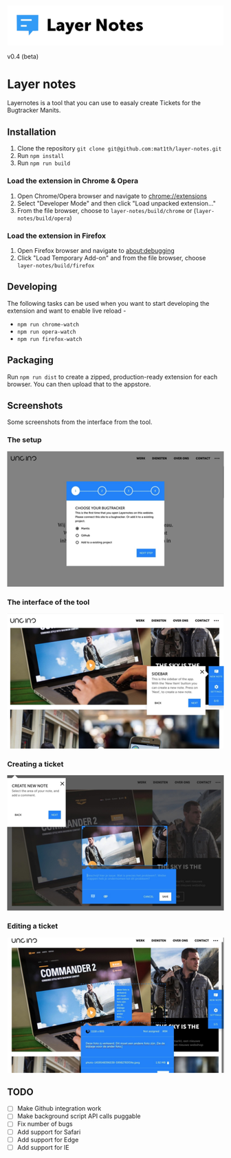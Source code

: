 ![Layernotes](./readme/banner.png)

v0.4 (beta)

# Layer notes
Layernotes is a tool that you can use to easaly create Tickets for the Bugtracker Manits.

## Installation
1. Clone the repository `git clone git@github.com:mat1th/layer-notes.git`
2. Run `npm install`
3. Run `npm run build`

### Load the extension in Chrome & Opera
1. Open Chrome/Opera browser and navigate to [chrome://extensions](chrome://extensions)
2. Select "Developer Mode" and then click "Load unpacked extension..."
3. From the file browser, choose to `layer-notes/build/chrome` or (`layer-notes/build/opera`)

### Load the extension in Firefox
1. Open Firefox browser and navigate to [about:debugging](about:debugging)
2. Click "Load Temporary Add-on" and from the file browser, choose `layer-notes/build/firefox`

## Developing
The following tasks can be used when you want to start developing the extension and want to enable live reload -

- `npm run chrome-watch`
- `npm run opera-watch`
- `npm run firefox-watch`

## Packaging
Run `npm run dist` to create a zipped, production-ready extension for each browser. You can then upload that to the appstore.

## Screenshots
Some screenshots from the interface from the tool.

### The setup
![screenshot of the tool](./readme/screenshot_1.jpg)


### The interface of the tool
![screenshot of the tool](./readme/screenshot_2.jpg)


### Creating a ticket
![screenshot of the tool](./readme/screenshot_3.jpg)


### Editing a ticket
![screenshot of the tool](./readme/screenshot_4.jpg)


## TODO
- [ ] Make Github integration work
- [ ] Make background script API calls puggable
- [ ] Fix number of bugs
- [ ] Add support for Safari
- [ ] Add support for Edge
- [ ] Add support for IE
